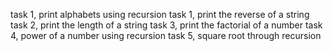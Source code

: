 task 1, print alphabets using recursion
task 1, print the reverse of a string
task 2, print the length of a string
task 3, print the factorial of a number
task 4, power of a number using recursion
task 5, square root through recursion
